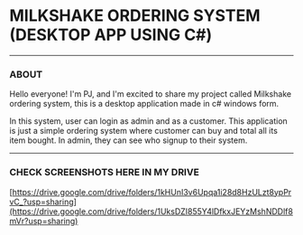              
# MILKSHAKE ORDERING SYSTEM (DESKTOP APP USING C#)
---
### ABOUT  
Hello everyone! I'm PJ, and I'm excited to share my project called Milkshake ordering system, this is a desktop application made in c# windows form.

In this system, user can login as admin and as a customer. This application is just a simple ordering system where customer can buy and total all its item bought.
In admin, they can see who signup to their system.

---
 
### CHECK SCREENSHOTS HERE IN MY DRIVE

[https://drive.google.com/drive/folders/1kHUnI3v6Upqa1i28d8HzULzt8ypPrvC_?usp=sharing](https://drive.google.com/drive/folders/1UksDZI855Y4lDfkxJEYzMshNDDlf8mVr?usp=sharing)
